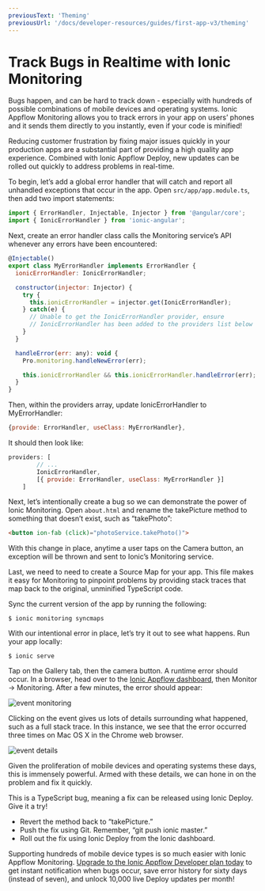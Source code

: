 ```yaml
---
previousText: 'Theming'
previousUrl: '/docs/developer-resources/guides/first-app-v3/theming'
---
```


# Track Bugs in Realtime with Ionic Monitoring

Bugs happen, and can be hard to track down - especially with hundreds of possible combinations of mobile devices and operating systems. Ionic Appflow Monitoring allows you to track errors in your app on users’ phones and it sends them directly to you instantly, even if your code is minified!

Reducing customer frustration by fixing major issues quickly in your production apps are a substantial part of providing a high quality app experience. Combined with Ionic Appflow Deploy, new updates can be rolled out quickly to address problems in real-time.

To begin, let’s add a global error handler that will catch and report all unhandled exceptions that occur in the app. Open `src/app/app.module.ts`, then add two import statements:

```javascript
import { ErrorHandler, Injectable, Injector } from '@angular/core';
import { IonicErrorHandler } from 'ionic-angular';
```

Next, create an error handler class calls the Monitoring service’s API whenever any errors have been encountered:

```javascript
@Injectable()
export class MyErrorHandler implements ErrorHandler {
  ionicErrorHandler: IonicErrorHandler;

  constructor(injector: Injector) {
    try {
      this.ionicErrorHandler = injector.get(IonicErrorHandler);
    } catch(e) {
      // Unable to get the IonicErrorHandler provider, ensure
      // IonicErrorHandler has been added to the providers list below
    }
  }

  handleError(err: any): void {
    Pro.monitoring.handleNewError(err);

    this.ionicErrorHandler && this.ionicErrorHandler.handleError(err);
  }
}
```

Then, within the providers array, update IonicErrorHandler to MyErrorHandler:

```javascript
{provide: ErrorHandler, useClass: MyErrorHandler},
```

It should then look like:

```javascript
providers: [
        // ...
        IonicErrorHandler,
        [{ provide: ErrorHandler, useClass: MyErrorHandler }]
    ]
```

Next, let’s intentionally create a bug so we can demonstrate the power of Ionic Monitoring. Open `about.html` and rename the takePicture method to something that doesn’t exist, such as “takePhoto”:

```html
<button ion-fab (click)="photoService.takePhoto()">
```

With this change in place, anytime a user taps on the Camera button, an exception will be thrown and sent to Ionic’s Monitoring service.

Last, we need to need to create a Source Map for your app. This file makes it easy for Monitoring to pinpoint problems by providing stack traces that map back to the original, unminified TypeScript code.

Sync the current version of the app by running the following:

```shell
$ ionic monitoring syncmaps
```

With our intentional error in place, let’s try it out to see what happens. Run your app locally:

```shell
$ ionic serve
```

Tap on the Gallery tab, then the camera button. A runtime error should occur. In a browser, head over to the [Ionic Appflow dashboard](https://dashboard.ionicframework.com), then Monitor -> Monitoring. After a few minutes, the error should appear:

![event monitoring](/docs/assets/img/guides/first-app-v3/monitoring-event.png)

Clicking on the event gives us lots of details surrounding what happened, such as a full stack trace. In this instance, we see that the error occurred three times on Mac OS X in the Chrome web browser.

![event details](/docs/assets/img/guides/first-app-v3/monitoring-details.png)

Given the proliferation of mobile devices and operating systems these days, this is immensely powerful. Armed with these details, we can hone in on the problem and fix it quickly.

This is a TypeScript bug, meaning a fix can be released using Ionic Deploy. Give it a try!

* Revert the method back to “takePicture.”
* Push the fix using Git. Remember, “git push ionic master.”
* Roll out the fix using Ionic Deploy from the Ionic dashboard.

Supporting hundreds of mobile device types is so much easier with Ionic Appflow Monitoring. [Upgrade to the Ionic Appflow Developer plan today](https://dashboard.ionicframework.com/settings/billing) to get instant notification when bugs occur, save error history for sixty days (instead of seven), and unlock 10,000 live Deploy updates per month!
